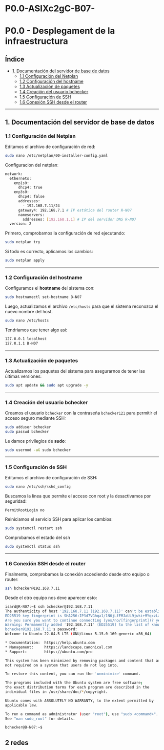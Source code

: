 # P0.0-ASIXc2gC-B07-

# P0.0 - Desplegament de la infraestructura

## Índice
- [1. Documentación del servidor de base de datos](#1-documentación-del-servidor-de-base-de-datos)
  - [1.1 Configuración del Netplan](#11-configuración-del-netplan)
  - [1.2 Configuración del hostname](#12-configuración-del-hostname)
  - [1.3 Actualización de paquetes](#13-actualización-de-paquetes)
  - [1.4 Creación del usuario bchecker](#14-creación-del-usuario-bchecker)
  - [1.5 Configuración de SSH](#15-configuración-de-ssh)
  - [1.6 Conexión SSH desde el router](#16-conexión-ssh-desde-el-router)

---

## 1. Documentación del servidor de base de datos

### 1.1 Configuración del Netplan
Editamos el archivo de configuración de red:
```bash
sudo nano /etc/netplan/00-installer-config.yaml
```
Configuracion del netplan:
```bash
network:
  ethernets:
    enp1s0:
      dhcp4: true
    enp3s0:
      dhcp4: false
      addresses:
        - 192.168.7.11/24
      gateway4: 192.168.7.1 # IP estática del router R-N07
      nameservers:
        addresses: [192.168.1.1] # IP del servidor DNS R-N07
  version: 2
```


Primero, comprobamos la configuración de red ejecutando:

```bash
sudo netplan try
```

Si todo es correcto, aplicamos los cambios:

```bash
sudo netplan apply
```

---

### 1.2 Configuración del hostname

Configuramos el **hostname** del sistema con:

```bash
sudo hostnamectl set-hostname B-N07
```

Luego, actualizamos el archivo `/etc/hosts` para que el sistema reconozca el nuevo nombre del host.
```bash
sudo nano /etc/hosts
```
Tendriamos que tener algo asi:
```bash
127.0.0.1 localhost
127.0.1.1 B-N07
```

---

### 1.3 Actualización de paquetes

Actualizamos los paquetes del sistema para asegurarnos de tener las últimas versiones:

```bash
sudo apt update && sudo apt upgrade -y
```

---

### 1.4 Creación del usuario bchecker

Creamos el usuario `bchecker` con la contraseña `bchecker121` para permitir el acceso seguro mediante SSH:

```bash
sudo adduser bchecker
sudo passwd bchecker
```

Le damos privilegios de **sudo**:

```bash
sudo usermod -aG sudo bchecker
```

---

### 1.5 Configuración de SSH

Editamos el archivo de configuración de SSH:

```bash
sudo nano /etc/ssh/sshd_config
```

Buscamos la línea que permite el acceso con root y la desactivamos por seguridad:

```
PermitRootLogin no
```

Reiniciamos el servicio SSH para aplicar los cambios:

```bash
sudo systemctl restart ssh
```
Comprobamos el estado del ssh
```bash
sudo systemctl status ssh
```


---

### 1.6 Conexión SSH desde el router

Finalmente, comprobamos la conexión accediendo desde otro equipo o router:

```bash
ssh bchecker@192.168.7.11
```

Desde el otro equipo nos deve aparecer esto:
```bash
isard@R-N07:~$ ssh bchecker@192.168.7.11
The authenticity of host '192.168.7.11 (192.168.7.11)' can't be established.
ED25519 key fingerprint is SHA256:IP3d7VGhqa1/1N6jLfFMJaUL9jwki+MYqxzLz67moiw.
Are you sure you want to continue connecting (yes/no/[fingerprint])? yes
Warning: Permanently added '192.168.7.11' (ED25519) to the list of known hosts.
bchecker@192.168.7.11's password:
Welcome to Ubuntu 22.04.5 LTS (GNU/Linux 5.15.0-160-generic x86_64)

* Documentation:  https://help.ubuntu.com
* Management:     https://landscape.canonical.com
* Support:        https://ubuntu.com/pro

This system has been minimized by removing packages and content that are
not required on a system that users do not log into.

To restore this content, you can run the 'unminimize' command.

The programs included with the Ubuntu system are free software;
the exact distribution terms for each program are described in the
individual files in /usr/share/doc/*/copyright.

Ubuntu comes with ABSOLUTELY NO WARRANTY, to the extent permitted by
applicable law.

To run a command as administrator (user "root"), use "sudo <command>".
See "man sudo_root" for details.

bchecker@B-N07:~$
```
2 redes
---

